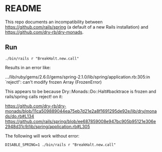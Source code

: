 # README

This repo documents an incompatibility between https://github.com/rails/spring (a default of a new Rails installation)  and https://github.com/dry-rb/dry-monads.

## Run

`./bin/rails r "BreakHalt.new.call"`

Results in an error like:

.../lib/ruby/gems/2.6.0/gems/spring-2.1.0/lib/spring/application.rb:305:in `reject!': can't modify frozen Array (FrozenError)

This appears to be because Dry::Monads::Do::Halt#backtrace is frozen and
rails/spring calls reject! on it:

https://github.com/dry-rb/dry-monads/blob/11ca509889044ea75eb7d21e2a8f1691295de92e/lib/dry/monads/do.rb#L134
https://github.com/rails/spring/blob/ee687859008e947bc905b95121e306e2948d31c9/lib/spring/application.rb#L305

The following will work without error:

`DISABLE_SPRING=1 ./bin/rails r "BreakHalt.new.call"`
